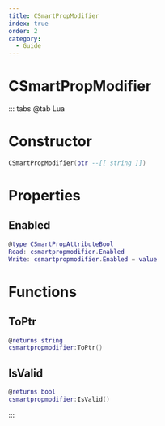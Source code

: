 ```yaml
---
title: CSmartPropModifier
index: true
order: 2
category:
  - Guide
---
```


# CSmartPropModifier

::: tabs
@tab Lua
# Constructor
```lua
CSmartPropModifier(ptr --[[ string ]])
```
# Properties
## Enabled 
```lua
@type CSmartPropAttributeBool
Read: csmartpropmodifier.Enabled
Write: csmartpropmodifier.Enabled = value
```
# Functions
## ToPtr
```lua
@returns string
csmartpropmodifier:ToPtr()
```
## IsValid
```lua
@returns bool
csmartpropmodifier:IsValid()
```

:::